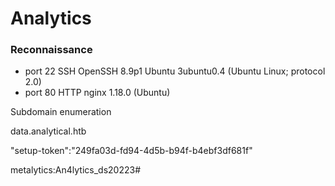 # Analytics

### Reconnaissance

- port 22 SSH OpenSSH 8.9p1 Ubuntu 3ubuntu0.4 (Ubuntu Linux; protocol 2.0)  
- port 80 HTTP nginx 1.18.0 (Ubuntu)  

Subdomain enumeration

data.analytical.htb

"setup-token":"249fa03d-fd94-4d5b-b94f-b4ebf3df681f"

metalytics:An4lytics_ds20223#
